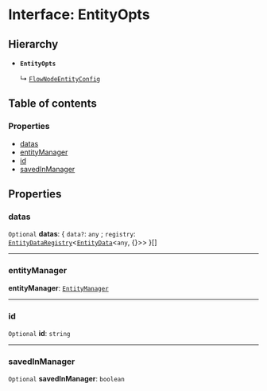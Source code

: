 # Interface: EntityOpts

## Hierarchy

* **`EntityOpts`**

  ↳ [`FlowNodeEntityConfig`](/en/auto-docs/editor/interfaces/FlowNodeEntityConfig.md)

## Table of contents

### Properties

* [datas](/en/auto-docs/editor/interfaces/EntityOpts.md#datas)
* [entityManager](/en/auto-docs/editor/interfaces/EntityOpts.md#entitymanager)
* [id](/en/auto-docs/editor/interfaces/EntityOpts.md#id)
* [savedInManager](/en/auto-docs/editor/interfaces/EntityOpts.md#savedinmanager)

## Properties

### datas

`Optional` **datas**: { `data?`: `any` ; `registry`: [`EntityDataRegistry`](/en/auto-docs/editor/interfaces/EntityDataRegistry.md)<[`EntityData`](/en/auto-docs/editor/classes/EntityData.md)<`any`, {}>>  }\[]

***

### entityManager

**entityManager**: [`EntityManager`](/en/auto-docs/editor/classes/EntityManager.md)

***

### id

`Optional` **id**: `string`

***

### savedInManager

`Optional` **savedInManager**: `boolean`
